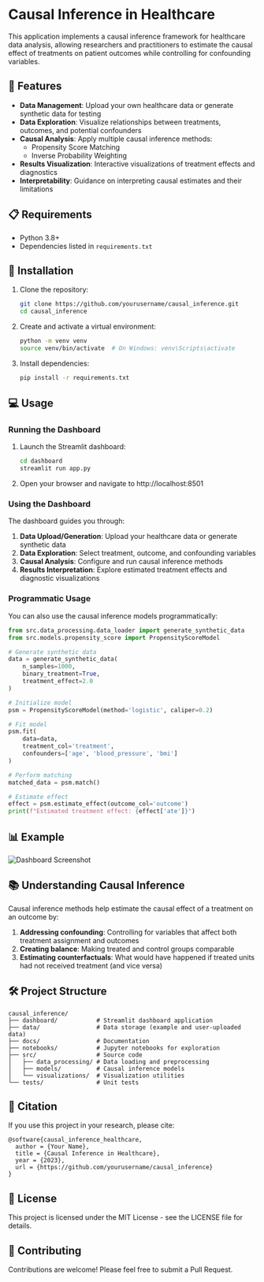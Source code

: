 # Causal Inference in Healthcare

This application implements a causal inference framework for healthcare data analysis, allowing researchers and practitioners to estimate the causal effect of treatments on patient outcomes while controlling for confounding variables.

## 🌟 Features

- **Data Management**: Upload your own healthcare data or generate synthetic data for testing
- **Data Exploration**: Visualize relationships between treatments, outcomes, and potential confounders
- **Causal Analysis**: Apply multiple causal inference methods:
  - Propensity Score Matching
  - Inverse Probability Weighting
- **Results Visualization**: Interactive visualizations of treatment effects and diagnostics
- **Interpretability**: Guidance on interpreting causal estimates and their limitations

## 📋 Requirements

- Python 3.8+
- Dependencies listed in `requirements.txt`

## 🚀 Installation

1. Clone the repository:
   ```bash
   git clone https://github.com/yourusername/causal_inference.git
   cd causal_inference
   ```

2. Create and activate a virtual environment:
   ```bash
   python -m venv venv
   source venv/bin/activate  # On Windows: venv\Scripts\activate
   ```

3. Install dependencies:
   ```bash
   pip install -r requirements.txt
   ```

## 💻 Usage

### Running the Dashboard

1. Launch the Streamlit dashboard:
   ```bash
   cd dashboard
   streamlit run app.py
   ```

2. Open your browser and navigate to http://localhost:8501

### Using the Dashboard

The dashboard guides you through:

1. **Data Upload/Generation**: Upload your healthcare data or generate synthetic data
2. **Data Exploration**: Select treatment, outcome, and confounding variables
3. **Causal Analysis**: Configure and run causal inference methods
4. **Results Interpretation**: Explore estimated treatment effects and diagnostic visualizations

### Programmatic Usage

You can also use the causal inference models programmatically:

```python
from src.data_processing.data_loader import generate_synthetic_data
from src.models.propensity_score import PropensityScoreModel

# Generate synthetic data
data = generate_synthetic_data(
    n_samples=1000,
    binary_treatment=True,
    treatment_effect=2.0
)

# Initialize model
psm = PropensityScoreModel(method='logistic', caliper=0.2)

# Fit model
psm.fit(
    data=data,
    treatment_col='treatment',
    confounders=['age', 'blood_pressure', 'bmi']
)

# Perform matching
matched_data = psm.match()

# Estimate effect
effect = psm.estimate_effect(outcome_col='outcome')
print(f"Estimated treatment effect: {effect['ate']}")
```

## 📊 Example

![Dashboard Screenshot](docs/dashboard_screenshot.png)

## 📚 Understanding Causal Inference

Causal inference methods help estimate the causal effect of a treatment on an outcome by:

1. **Addressing confounding**: Controlling for variables that affect both treatment assignment and outcomes
2. **Creating balance**: Making treated and control groups comparable
3. **Estimating counterfactuals**: What would have happened if treated units had not received treatment (and vice versa)

## 🛠️ Project Structure

```
causal_inference/
├── dashboard/           # Streamlit dashboard application
├── data/                # Data storage (example and user-uploaded data)
├── docs/                # Documentation
├── notebooks/           # Jupyter notebooks for exploration
├── src/                 # Source code
│   ├── data_processing/ # Data loading and preprocessing
│   ├── models/          # Causal inference models
│   └── visualizations/  # Visualization utilities
└── tests/               # Unit tests
```

## 📖 Citation

If you use this project in your research, please cite:

```
@software{causal_inference_healthcare,
  author = {Your Name},
  title = {Causal Inference in Healthcare},
  year = {2023},
  url = {https://github.com/yourusername/causal_inference}
}
```

## 📄 License

This project is licensed under the MIT License - see the LICENSE file for details.

## 👥 Contributing

Contributions are welcome! Please feel free to submit a Pull Request. 